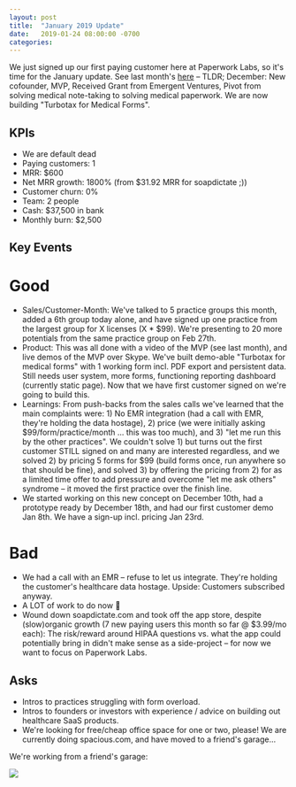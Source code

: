 ```yaml
---
layout: post
title:  "January 2019 Update"
date:   2019-01-24 08:00:00 -0700
categories: 
---
```


We just signed up our first paying customer here at Paperwork Labs, so it's time for the January update. See last month's [here](https://nikodunk.com/startup-updates-2) – TLDR; December: New cofounder, MVP, Received Grant from Emergent Ventures, Pivot from solving medical note-taking to solving medical paperwork. We are now building "Turbotax for Medical Forms".


KPIs
----
* We are default dead
* Paying customers: 1
* MRR: $600
* Net MRR growth: 1800% (from $31.92 MRR for soapdictate ;))
* Customer churn: 0%
* Team: 2 people
* Cash: $37,500 in bank
* Monthly burn: $2,500


Key Events
----------
Good
====
* Sales/Customer-Month: We've talked to 5 practice groups this month, added a 6th group today alone, and have signed up one practice from the largest group for X licenses (X * $99). We're presenting to 20 more potentials from the same practice group on Feb 27th. 
* Product: This was all done with a video of the MVP (see last month), and live demos of the MVP over Skype. We've built demo-able "Turbotax for medical forms" with 1 working form incl. PDF export and persistent data. Still needs user system, more forms, functioning reporting dashboard (currently static page). Now that we have first customer signed on we're going to build this.
* Learnings: From push-backs from the sales calls we've learned that the main complaints were: 1) No EMR integration (had a call with EMR, they're holding the data hostage), 2) price (we were initially asking $99/form/practice/month ... this was too much), and 3) "let me run this by the other practices". We couldn't solve 1) but turns out the first customer STILL signed on and many are interested regardless, and we solved 2) by pricing 5 forms for $99 (build forms once, run anywhere so that should be fine), and solved 3) by offering   the pricing from 2) for as a limited time offer to add pressure and overcome "let me ask others" syndrome – it moved the first practice over the finish line.
* We started working on this new concept on December 10th, had a prototype ready by December 18th, and had our first customer demo Jan 8th. We have a sign-up incl. pricing Jan 23rd.

Bad
===
* We had a call with an EMR – refuse to let us integrate. They're holding the customer's healthcare data hostage. Upside: Customers subscribed anyway.
* A LOT of work to do now 🚀
* Wound down soapdictate.com and took off the app store, despite (slow)organic growth (7 new paying users this month so far @ $3.99/mo each): The risk/reward around HIPAA questions vs. what the app could potentially bring in didn't make sense as a side-project – for now we want to focus on Paperwork Labs. 


Asks
----
* Intros to practices struggling with form overload.
* Intros to founders or investors with experience / advice on building out healthcare SaaS products.
* We're looking for free/cheap office space for one or two, please! We are currently doing spacious.com, and have moved to a friend's garage...


We're working from a friend's garage:

![](/startup-updates-3/startup-garage.JPG)

<!-- Our first deal: -->

<!-- ![](/startup-updates-3/startup-first-deal.JPG) -->
